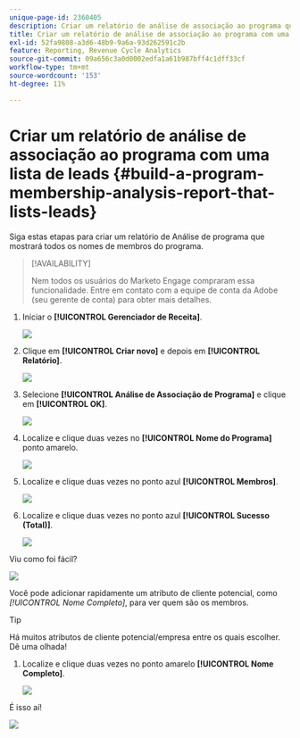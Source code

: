 ```yaml
---
unique-page-id: 2360405
description: Criar um relatório de análise de associação ao programa que liste clientes potenciais - Documentação do Marketo - Documentação do produto
title: Criar um relatório de análise de associação ao programa com uma lista de leads
exl-id: 52fa9808-a3d6-48b9-9a6a-93d262591c2b
feature: Reporting, Revenue Cycle Analytics
source-git-commit: 09a656c3a0d0002edfa1a61b987bff4c1dff33cf
workflow-type: tm+mt
source-wordcount: '153'
ht-degree: 11%

---
```


# Criar um relatório de análise de associação ao programa com uma lista de leads {#build-a-program-membership-analysis-report-that-lists-leads}

Siga estas etapas para criar um relatório de Análise de programa que mostrará todos os nomes de membros do programa.

>[!AVAILABILITY]
>
>Nem todos os usuários do Marketo Engage compraram essa funcionalidade. Entre em contato com a equipe de conta da Adobe (seu gerente de conta) para obter mais detalhes.

1. Iniciar o **[!UICONTROL Gerenciador de Receita]**.

   ![](assets/one.png)

1. Clique em **[!UICONTROL Criar novo]** e depois em **[!UICONTROL Relatório]**.

   ![](assets/two.png)

1. Selecione **[!UICONTROL Análise de Associação de Programa]** e clique em **[!UICONTROL OK]**.

   ![](assets/three.png)

1. Localize e clique duas vezes no **[!UICONTROL Nome do Programa]** ponto amarelo.

   ![](assets/four.png)

1. Localize e clique duas vezes no ponto azul **[!UICONTROL Membros]**.

   ![](assets/five.png)

1. Localize e clique duas vezes no ponto azul **[!UICONTROL Sucesso (Total)]**.

   ![](assets/six.png)

Viu como foi fácil?

![](assets/seven.png)

Você pode adicionar rapidamente um atributo de cliente potencial, como _[!UICONTROL Nome Completo]_, para ver quem são os membros.

>[!TIP]
>
>Há muitos atributos de cliente potencial/empresa entre os quais escolher. Dê uma olhada!

1. Localize e clique duas vezes no ponto amarelo **[!UICONTROL Nome Completo]**.

   ![](assets/eight.png)

É isso aí!

![](assets/nine.png)
